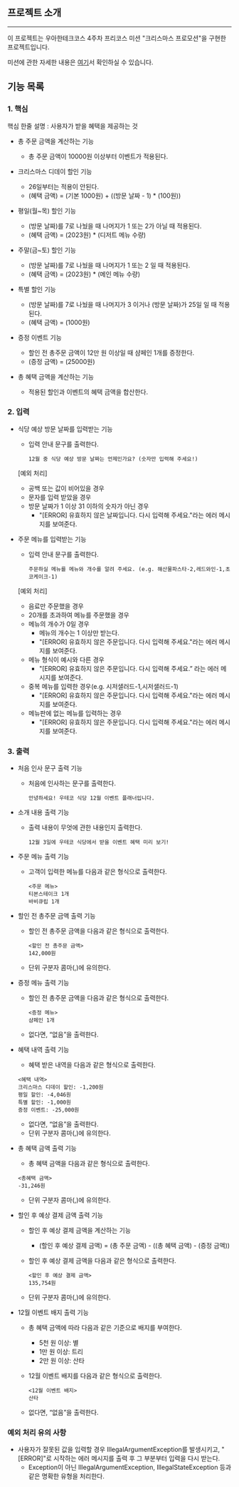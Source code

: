 ## 프로젝트 소개

---

이 프로젝트는 우아한테크코스 4주차 프리코스 미션 "크리스마스 프로모션"을 구현한 프로젝트입니다.

미션에 관한 자세한 내용은 [여기](https://github.com/woowacourse-precourse/java-christmas-6#%EC%9D%B4%EB%B2%A4%ED%8A%B8-%EB%AA%A9%ED%91%9C)서 확인하실 수 있습니다.

## 기능 목록

### 1. **핵심**

핵심 한줄 설명 : 사용자가 받을 혜택을 제공하는 것

- 총 주문 금액을 계산하는 기능
    - 총 주문 금액이 10000원 이상부터 이벤트가 적용된다.


- 크리스마스 디데이 할인 기능
    - 26일부터는 적용이 안된다.
    - (혜택 금액) = (기본 1000원) + ((방문 날짜 - 1) * (100원))


- 평일(월~목) 할인 기능
    - (방문 날짜)를 7로 나눴을 때 나머지가 1 또는 2가 아닐 때 적용된다.
    - (혜택 금액) = (2023원) * (디저트 메뉴 수량)


- 주말(금~토) 할인 기능
    - (방문 날짜)를 7로 나눴을 때 나머지가 1 또는 2 일 때 적용된다.
    - (혜택 금액) = (2023원) * (메인 메뉴 수량)


- 특별 할인 기능
    - (방문 날짜)를 7로 나눴을 때 나머지가 3 이거나 (방문 날짜)가 25일 일 때 적용된다.
    - (혜택 금액) = (1000원)


- 증정 이벤트 기능
    - 할인 전 총주문 금액이 12만 원 이상일 때 샴페인 1개를 증정한다.
    - (증정 금액) = (25000원)


- 총 혜택 금액을 계산하는 기능
    - 적용된 할인과 이벤트의 혜택 금액을 합산한다.

### 2. **입력**

- 식당 예상 방문 날짜를 입력받는 기능
    - 입력 안내 문구를 출력한다.

        ```
        12월 중 식당 예상 방문 날짜는 언제인가요? (숫자만 입력해 주세요!)
        ```

    [예외 처리]
    
    - 공백 또는 값이 비어있을 경우
    - 문자를 입력 받았을 경우
    - 방문 날짜가 1 이상 31 이하의 숫자가 아닌 경우
        - "[ERROR] 유효하지 않은 날짜입니다. 다시 입력해 주세요."라는 에러 메시지를 보여준다.


- 주문 메뉴를 입력받는 기능
    - 입력 안내 문구를 출력한다.

        ```
        주문하실 메뉴를 메뉴와 개수를 알려 주세요. (e.g. 해산물파스타-2,레드와인-1,초코케이크-1)
        ```

    [예외 처리]
    
    - 음료만 주문했을 경우
    - 20개를 초과하여 메뉴를 주문했을 경우
    - 메뉴의 개수가 0일 경우
        - 메뉴의 개수는 1 이상만 받는다.
        - "[ERROR] 유효하지 않은 주문입니다. 다시 입력해 주세요."라는 에러 메시지를 보여준다.
    - 메뉴 형식이 예시와 다른 경우
        - "[ERROR] 유효하지 않은 주문입니다. 다시 입력해 주세요.” 라는 에러 메시지를 보여준다.
    - 중복 메뉴를 입력한 경우(e.g. 시저샐러드-1,시저샐러드-1)
        - "[ERROR] 유효하지 않은 주문입니다. 다시 입력해 주세요."라는 에러 메시지를 보여준다.
    - 메뉴판에 없는 메뉴를 입력하는 경우
        - "[ERROR] 유효하지 않은 주문입니다. 다시 입력해 주세요."라는 에러 메시지를 보여준다.
      

### 3. **출력**

- 처음 인사 문구 출력 기능
  - 처음에 인사하는 문구를 출력한다.

      ```
      안녕하세요! 우테코 식당 12월 이벤트 플래너입니다.
      ```

- 소개 내용 출력 기능
    - 출력 내용이 무엇에 관한 내용인지 출력한다.

        ```
        12월 3일에 우테코 식당에서 받을 이벤트 혜택 미리 보기!
        ```

- 주문 메뉴 출력 기능
    - 고객이 입력한 메뉴를 다음과 같은 형식으로 출력한다.

        ```
        <주문 메뉴>
        티본스테이크 1개
        바비큐립 1개
        ```

- 할인 전 총주문 금액 출력 기능
    - 할인 전 총주문 금액을 다음과 같은 형식으로 출력한다.

        ```
        <할인 전 총주문 금액>
        142,000원
        ```

    - 단위 구분자 콤마(,)에 유의한다.


- 증정 메뉴 출력 기능
    - 할인 전 총주문 금액을 다음과 같은 형식으로 출력한다.

        ```
        <증정 메뉴>
        샴페인 1개
        ```

    - 없다면, “없음”을 출력한다.


- 혜택 내역 출력 기능
    - 혜택 받은 내역을 다음과 같은 형식으로 출력한다.

    ```
    <혜택 내역>
    크리스마스 디데이 할인: -1,200원
    평일 할인: -4,046원
    특별 할인: -1,000원
    증정 이벤트: -25,000원
    ```

    - 없다면, “없음”을 출력한다.
    - 단위 구분자 콤마(,)에 유의한다.


- 총 혜택 금액 출력 기능
    - 총 혜택 금액을 다음과 같은 형식으로 출력한다.

    ```
    <총혜택 금액>
    -31,246원
    ```

    - 단위 구분자 콤마(,)에 유의한다.


- 할인 후 예상 결제 금액 출력 기능
  - 할인 후 예상 결제 금액을 계산하는 기능
      - (할인 후 예상 결제 금액) = (총 주문 금액) - ((총 혜택 금액) - (증정 금액))
  - 할인 후 예상 결제 금액을 다음과 같은 형식으로 출력한다.

    ```
    <할인 후 예상 결제 금액>
    135,754원
    ```

  - 단위 구분자 콤마(,)에 유의한다.


- 12월 이벤트 배지 출력 기능 
  - 총 혜택 금액에 따라 다음과 같은 기준으로 배지를 부여한다.
      - 5천 원 이상: 별
      - 1만 원 이상: 트리
      - 2만 원 이상: 산타
  - 12월 이벤트 배지를 다음과 같은 형식으로 출력한다.

    ```
    <12월 이벤트 배지>
    산타
    ```
    
  - 없다면, “없음”을 출력한다.

### 예외 처리 유의 사항

- 사용자가 잘못된 값을 입력할 경우 IllegalArgumentException를 발생시키고, "[ERROR]"로 시작하는 에러 메시지를 출력 후 그 부분부터 입력을 다시 받는다.
    - Exception이 아닌 IllegalArgumentException, IllegalStateException 등과 같은 명확한 유형을 처리한다.